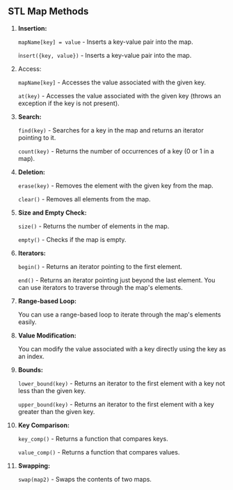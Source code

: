 ## STL Map Methods

1. **Insertion:**

   `mapName[key] = value` - Inserts a key-value pair into the map.

   i`nsert({key, value})` - Inserts a key-value pair into the map.

2. Access:

   `mapName[key]` - Accesses the value associated with the given key.

   `at(key)` - Accesses the value associated with the given key (throws an exception if the key is not present).

3. **Search:**

   `find(key)` - Searches for a key in the map and returns an iterator pointing to it.

   `count(key)` - Returns the number of occurrences of a key (0 or 1 in a map).

4. **Deletion:**

   `erase(key)` - Removes the element with the given key from the map.

   `clear()` - Removes all elements from the map.

5. **Size and Empty Check:**

   `size()` - Returns the number of elements in the map.

   `empty()` - Checks if the map is empty.

6. **Iterators:**

   `begin()` - Returns an iterator pointing to the first element.

   `end()` - Returns an iterator pointing just beyond the last element.
   You can use iterators to traverse through the map's elements.

7. **Range-based Loop:**

   You can use a range-based loop to iterate through the map's elements easily.

8. **Value Modification:**

   You can modify the value associated with a key directly using the key as an index.

9. **Bounds:**

   `lower_bound(key)` - Returns an iterator to the first element with a key not less than the given key.

   `upper_bound(key)` - Returns an iterator to the first element with a key greater than the given key.

10. **Key Comparison:**

    `key_comp()` - Returns a function that compares keys.

    `value_comp()` - Returns a function that compares values.

11. **Swapping:**

    `swap(map2)` - Swaps the contents of two maps.
